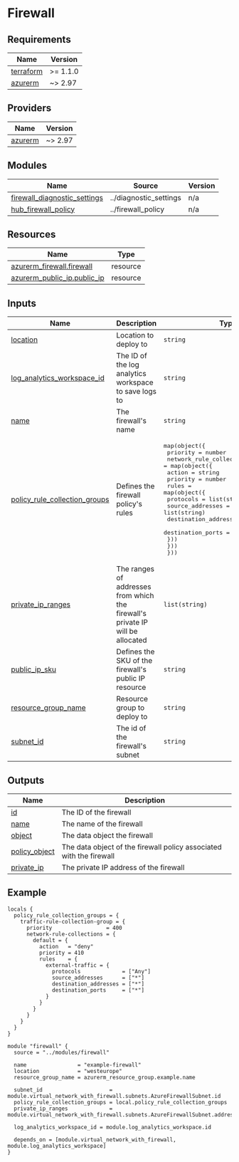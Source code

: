 <!-- BEGIN_TF_DOCS -->
# Firewall

## Requirements

| Name | Version |
|------|---------|
| <a name="requirement_terraform"></a> [terraform](#requirement\_terraform) | >= 1.1.0 |
| <a name="requirement_azurerm"></a> [azurerm](#requirement\_azurerm) | ~> 2.97 |

## Providers

| Name | Version |
|------|---------|
| <a name="provider_azurerm"></a> [azurerm](#provider\_azurerm) | ~> 2.97 |

## Modules

| Name | Source | Version |
|------|--------|---------|
| <a name="module_firewall_diagnostic_settings"></a> [firewall\_diagnostic\_settings](#module\_firewall\_diagnostic\_settings) | ../diagnostic_settings | n/a |
| <a name="module_hub_firewall_policy"></a> [hub\_firewall\_policy](#module\_hub\_firewall\_policy) | ../firewall_policy | n/a |

## Resources

| Name | Type |
|------|------|
| [azurerm_firewall.firewall](https://registry.terraform.io/providers/hashicorp/azurerm/latest/docs/resources/firewall) | resource |
| [azurerm_public_ip.public_ip](https://registry.terraform.io/providers/hashicorp/azurerm/latest/docs/resources/public_ip) | resource |

## Inputs

| Name | Description | Type | Default | Required |
|------|-------------|------|---------|:--------:|
| <a name="input_location"></a> [location](#input\_location) | Location to deploy to | `string` | n/a | yes |
| <a name="input_log_analytics_workspace_id"></a> [log\_analytics\_workspace\_id](#input\_log\_analytics\_workspace\_id) | The ID of the log analytics workspace to save logs to | `string` | n/a | yes |
| <a name="input_name"></a> [name](#input\_name) | The firewall's name | `string` | n/a | yes |
| <a name="input_policy_rule_collection_groups"></a> [policy\_rule\_collection\_groups](#input\_policy\_rule\_collection\_groups) | Defines the firewall policy's rules | <pre>map(object({<br>    priority                 = number<br>    network_rule_collections = map(object({<br>      action   = string<br>      priority = number<br>      rules    = map(object({<br>        protocols             = list(string)<br>        source_addresses      = list(string)<br>        destination_addresses = list(string)<br>        destination_ports     = list(string)<br>      }))<br>    }))<br>  }))</pre> | n/a | yes |
| <a name="input_private_ip_ranges"></a> [private\_ip\_ranges](#input\_private\_ip\_ranges) | The ranges of addresses from which the firewall's private IP will be allocated | `list(string)` | n/a | yes |
| <a name="input_public_ip_sku"></a> [public\_ip\_sku](#input\_public\_ip\_sku) | Defines the SKU of the firewall's public IP resource | `string` | `"Standard"` | no |
| <a name="input_resource_group_name"></a> [resource\_group\_name](#input\_resource\_group\_name) | Resource group to deploy to | `string` | n/a | yes |
| <a name="input_subnet_id"></a> [subnet\_id](#input\_subnet\_id) | The id of the firewall's subnet | `string` | n/a | yes |

## Outputs

| Name | Description |
|------|-------------|
| <a name="output_id"></a> [id](#output\_id) | The ID of the firewall |
| <a name="output_name"></a> [name](#output\_name) | The name of the firewall |
| <a name="output_object"></a> [object](#output\_object) | The data object the firewall |
| <a name="output_policy_object"></a> [policy\_object](#output\_policy\_object) | The data object of the firewall policy associated with the firewall |
| <a name="output_private_ip"></a> [private\_ip](#output\_private\_ip) | The private IP address of the firewall |

## Example

```hcl
locals {
  policy_rule_collection_groups = {
    traffic-rule-collection-group = {
      priority                 = 400
      network-rule-collections = {
        default = {
          action   = "deny"
          priority = 410
          rules    = {
            external-traffic = {
              protocols             = ["Any"]
              source_addresses      = ["*"]
              destination_addresses = ["*"]
              destination_ports     = ["*"]
            }
          }
        }
      }
    }
  }
}

module "firewall" {
  source = "../modules/firewall"

  name                = "example-firewall"
  location            = "westeurope"
  resource_group_name = azurerm_resource_group.example.name

  subnet_id                     = module.virtual_network_with_firewall.subnets.AzureFirewallSubnet.id
  policy_rule_collection_groups = local.policy_rule_collection_groups
  private_ip_ranges             = module.virtual_network_with_firewall.subnets.AzureFirewallSubnet.address_prefixes

  log_analytics_workspace_id = module.log_analytics_workspace.id

  depends_on = [module.virtual_network_with_firewall, module.log_analytics_workspace]
}
```
<!-- END_TF_DOCS -->